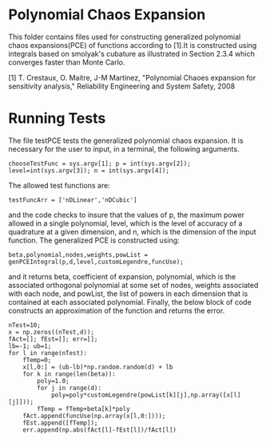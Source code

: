 # Polynomial Chaos Expansion

This folder contains files used for constructing generalized polynomial chaos expansions(PCE) of functions according to [1].It is constructed
using integrals based on smolyak's cubature as illustrated in Section 2.3.4 which converges faster than Monte Carlo.

[1] T. Crestaux, O. Maitre, J-M Martinez, "Polynomial Chaoes expansion for sensitivity analysis," 
    Reliability Engineering and System Safety, 2008
    
# Running Tests 

The file testPCE tests the generalized polynomial chaos expansion. It is necessary for the user to input, in a terminal,
the following arguments.

    chooseTestFunc = sys.argv[1]; p = int(sys.argv[2]); level=int(sys.argv[3]); n = int(sys.argv[4]);

The allowed test functions are:

    testFuncArr = ['nDLinear','nDCubic']
    
and the code checks to insure that the values of p, the maximum power allowed in a single polynomial, level, which is the 
level of accuracy of a quadrature at a given dimension, and n, which is the dimension of the input function. The generalized PCE is constructed using:

    beta,polynomial,nodes,weights,powList = genPCEIntegral(p,d,level,customLegendre,funcUse);
    
and it returns beta, coefficient of expansion, polynomial, which is the associated orthogonal polynomial at some set of nodes, 
weights associated with each node, and powList, the list of powers in each dimension that is contained at each associated polynomial. Finally, the below block of code constructs an approximation of the function and returns the error.

    nTest=10;
    x = np.zeros((nTest,d)); 
    fAct=[]; fEst=[]; err=[];
    lb=-1; ub=1;
    for l in range(nTest):
        fTemp=0;
        x[l,0:] = (ub-lb)*np.random.random(d) + lb
        for k in range(len(beta)): 
            poly=1.0;
            for j in range(d):
                poly=poly*customLegendre(powList[k][j],np.array([x[l][j]]));
            fTemp = fTemp+beta[k]*poly
        fAct.append(funcUse(np.array(x[l,0:])));
        fEst.append([fTemp]);
        err.append(np.abs(fAct[l]-fEst[l])/fAct[l])



